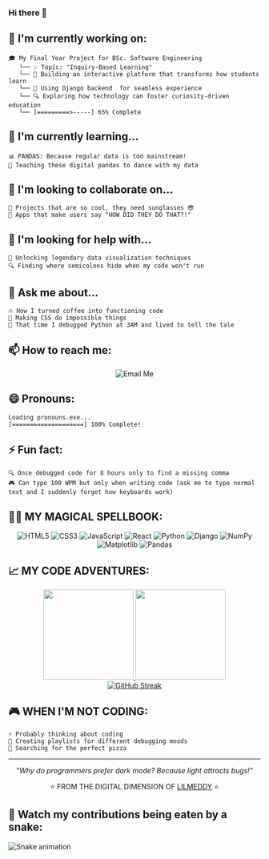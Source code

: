 ### Hi there 👋

<!--
**lilmeddy/lilmeddy** is a ✨ _special_ ✨ repository because its `README.md` (this file) appears on your GitHub profile.

Here are some ideas to get you started:

- 🔭 I’m curren# 👾 WELCOME TO LILMEDDY'S CODE UNIVERSE 👾

![Visitor Count](https://profile-counter.glitch.me/lilmeddy/count.svg)

### ⚡️ DIGITAL SORCERER | CODE ARCHITECT | BUG WHISPERER ⚡️

<!--
**lilmeddy/lilmeddy** is a ✨ *special* ✨ repository because its `README.md` (this file) appears on your GitHub profile.
-->

## 🔭 I'm currently working on:
```
🎓 My Final Year Project for BSc. Software Engineering
   └── 💡 Topic: "Inquiry-Based Learning"
   └── 🚀 Building an interactive platform that transforms how students learn
   └── 🧩 Using Django backend  for seamless experience
   └── 🔍 Exploring how technology can foster curiosity-driven education
   └── [=========>-----] 65% Complete
```

## 🌱 I'm currently learning...
```
📊 PANDAS: Because regular data is too mainstream!
🐼 Teaching these digital pandas to dance with my data
```

## 👯 I'm looking to collaborate on...
```
🚀 Projects that are so cool, they need sunglasses 😎
💫 Apps that make users say "HOW DID THEY DO THAT?!"
```

## 🤔 I'm looking for help with...
```
🧠 Unlocking legendary data visualization techniques
🔍 Finding where semicolons hide when my code won't run
```

## 💬 Ask me about...
```
🔥 How I turned coffee into functioning code
🎨 Making CSS do impossible things
🐍 That time I debugged Python at 3AM and lived to tell the tale
```

## 📫 How to reach me:
<div align="center">
  
  ![Email Me](https://img.shields.io/badge/Email-aghedopriscilla@gmail.com-FF4500?style=for-the-badge&logo=gmail)
 
  
</div>

## 😄 Pronouns:
```
Loading pronouns.exe...
[====================] 100% Complete!
```

## ⚡ Fun fact:
```
🔍 Once debugged code for 8 hours only to find a missing comma
🎮 Can type 100 WPM but only when writing code (ask me to type normal text and I suddenly forget how keyboards work)
```

## 🧙‍♂️ MY MAGICAL SPELLBOOK:

<div align="center">
  
  ![HTML5](https://img.shields.io/badge/HTML5-Wizard-E34F26?style=for-the-badge&logo=html5)
  ![CSS3](https://img.shields.io/badge/CSS3-Enchanter-1572B6?style=for-the-badge&logo=css3)
  ![JavaScript](https://img.shields.io/badge/JavaScript-Sorcerer-F7DF1E?style=for-the-badge&logo=javascript)
  ![React](https://img.shields.io/badge/React-Alchemist-61DAFB?style=for-the-badge&logo=react)
  ![Python](https://img.shields.io/badge/Python-Magician-3776AB?style=for-the-badge&logo=python)
  ![Django](https://img.shields.io/badge/Django-Conjurer-092E20?style=for-the-badge&logo=django)
  ![NumPy](https://img.shields.io/badge/NumPy-Numerologist-013243?style=for-the-badge&logo=numpy)
  ![Matplotlib](https://img.shields.io/badge/Matplotlib-Illusionist-11557c?style=for-the-badge)
  ![Pandas](https://img.shields.io/badge/Pandas-Apprentice-150458?style=for-the-badge&logo=pandas)
  
</div>

## 📈 MY CODE ADVENTURES:

<div align="center">
  <a href="https://github.com/lilmeddy">
    <img height="180em" src="https://github-readme-stats.vercel.app/api?username=lilmeddy&show_icons=true&theme=radical&include_all_commits=true&count_private=true"/>
    <img height="180em" src="https://github-readme-stats.vercel.app/api/top-langs/?username=lilmeddy&layout=compact&langs_count=7&theme=radical"/>
  </a>
  <br>
  <a href="https://git.io/streak-stats">
    <img src="https://streak-stats.demolab.com?user=lilmeddy&theme=radical" alt="GitHub Streak" />
  </a>
</div>

## 🎮 WHEN I'M NOT CODING:

```
⚡ Probably thinking about coding
🎵 Creating playlists for different debugging moods
🍕 Searching for the perfect pizza
```

---

<div align="center">
  
  *"Why do programmers prefer dark mode? Because light attracts bugs!"*
  
  ⭐️ FROM THE DIGITAL DIMENSION OF [LILMEDDY](https://github.com/lilmeddy) ⭐️
  
</div>

## 🐍 Watch my contributions being eaten by a snake:

![Snake animation](https://lilmeddy.github.io/lilmeddy/github-contribution-grid-snake.svg)


